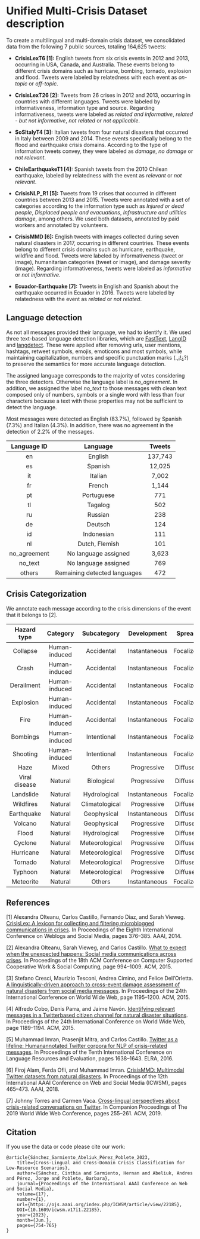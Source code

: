 # Unified Multi-Crisis Dataset description
To create a multilingual and multi-domain crisis dataset, we consolidated data from the following 7 public sources, totaling 164,625 tweets:

- **CrisisLexT6 [1]:** English tweets from six crisis events in 2012 and 2013, occurring in USA, Canada, and Australia. These events belong to different crisis domains such as hurricane, bombing, tornado, explosion and flood. Tweets were labeled by relatedness with each event as *on-topic* or *off-topic*.

- **CrisisLexT26 [2]:** Tweets from 26 crises in 2012 and 2013, occurring in countries with different languages. Tweets were labeled by informativeness, information type and source. Regarding informativeness, tweets were labeled as *related and informative*, *related - but not informative*, *not related* or *not applicable*.

- **SoSItalyT4 [3]:** Italian tweets from four natural disasters that occurred in Italy between 2009 and 2014. These events specifically belong to the flood and earthquake crisis domains. According to the type of information tweets convey, they were labeled as *damage*, *no damage* or *not relevant*.

- **ChileEarthquakeT1 [4]:** Spanish tweets from the 2010 Chilean earthquake, labeled by relatedness with the event as *relevant* or *not relevant*.
    
- **CrisisNLP_R1 [5]:** Tweets from 19 crises that occurred in different countries between 2013 and 2015. Tweets were annotated with a set of categories according to the information type such as *Injured or dead people*, *Displaced people and evacuations*, *Infrastructure and utilities damage*, among others. We used both datasets, annotated by paid workers and annotated by volunteers.  

- **CrisisMMD [6]:** English tweets with images collected during seven natural disasters in 2017, occurring in different countries. These events belong to different crisis domains such as hurricane, earthquake, wildfire and flood. Tweets were labeled by informativeness (tweet or image), humanitarian categories (tweet or image), and damage severity (image). Regarding informativeness, tweets were labeled as *informative* or *not informative*.
    
- **Ecuador-Earthquake [7]:** Tweets in English and Spanish about the earthquake occurred in Ecuador in 2016. Tweets were labeled by relatedness with the event as *related* or *not related*.


## Language detection

As not all messages provided their language, we had to identify it. 
We used three text-based language detection libraries, which are [FastText](https://fasttext.cc/docs/en/language-identification.html), [LangID](https://github.com/saffsd/langid.py) and [langdetect](https://github.com/Mimino666/langdetect).
These were applied after removing urls, user mentions, hashtags, retweet symbols, emojis, emoticons and most symbols, while maintaining capitalization, numbers and specific punctuation marks (.,¡!¿?) to preserve the semantics for more accurate language detection.

The assigned language corresponds to the majority of votes considering the three detectors. Otherwise the language label is *no_agreement*.
In addition, we assigned the label *no_text* to those messages with clean text composed only of numbers, symbols or a single word with less than four characters because a text with these properties may not be sufficient to detect the language.

Most messages were detected as English (83.7\%), followed by Spanish (7.3\%) and Italian (4.3\%). In addition, there was no agreement in the detection of 2.2\% of the messages. 


| Language   ID |           Language           |  Tweets |
|:-------------:|:----------------------------:|:-------:|
|       en      |            English           | 137,743 |
|       es      |            Spanish           |  12,025 |
|       it      |            Italian           |  7,002  |
|       fr      |            French            |  1,144  |
|       pt      |          Portuguese          |   771   |
|       tl      |            Tagalog           |   502   |
|       ru      |            Russian           |   238   |
|       de      |            Deutsch           |   124   |
|       id      |          Indonesian          |   111   |
|       nl      |        Dutch, Flemish        |   101   |
|  no_agreement |     No language assigned     |  3,623  |
|    no_text    |     No language assigned     |   769   |
|     others    | Remaining detected languages |   472   |


## Crisis Categorization

We annotate each message according to the crisis dimensions of the event that it belongs to [2].

|  Hazard type  |    Category   |   Subcategory  |  Development  |   Spread  | Tweets |
|:-------------:|:-------------:|:--------------:|:-------------:|:---------:|:------:|
| Collapse      | Human-induced | Accidental     | Instantaneous | Focalized |  1,250 |
| Crash         | Human-induced | Accidental     | Instantaneous | Focalized |  1,234 |
| Derailment    | Human-induced | Accidental     | Instantaneous | Focalized |  2,999 |
| Explosion     | Human-induced | Accidental     | Instantaneous | Focalized | 12,004 |
| Fire          | Human-induced | Accidental     | Instantaneous | Focalized |  1,000 |
| Bombings      | Human-induced | Intentional    | Instantaneous | Focalized | 11,012 |
| Shooting      | Human-induced | Intentional    | Instantaneous | Focalized |  1,032 |
| Haze          | Mixed         | Others         | Progressive   | Diffused  |  1,000 |
| Viral disease | Natural       | Biological     | Progressive   | Diffused  |  3,512 |
| Landslide     | Natural       | Hydrological   | Instantaneous | Focalized |  4,492 |
| Wildfires     | Natural       | Climatological | Progressive   | Diffused  |  3,533 |
| Earthquake    | Natural       | Geophysical    | Instantaneous | Diffused  | 41,931 |
| Volcano       | Natural       | Geophysical    | Progressive   | Diffused  |    416 |
| Flood         | Natural       | Hydrological   | Progressive   | Diffused  | 31,923 |
| Cyclone       | Natural       | Meteorological | Progressive   | Diffused  |  2,601 |
| Hurricane     | Natural       | Meteorological | Progressive   | Diffused  | 19,578 |
| Tornado       | Natural       | Meteorological | Progressive   | Diffused  |  9,992 |
| Typhoon       | Natural       | Meteorological | Progressive   | Diffused  | 13,674 |
| Meteorite     | Natural       | Others         | Instantaneous | Focalized |  1,442 |

    

## References
[1] Alexandra Olteanu, Carlos Castillo, Fernando Diaz, and Sarah Vieweg. [CrisisLex: A lexicon for collecting and filtering microblogged communications in crises](https://crisislex.org/data-collections.html#CrisisLexT6). In Proceedings of the Eighth International Conference on Weblogs and Social Media, pages 376–385. AAAI, 2014.

[2] Alexandra Olteanu, Sarah Vieweg, and Carlos Castillo. [What to expect when the unexpected happens: Social media communications across crises](https://crisislex.org/data-collections.html#CrisisLexT26). In Proceedings of the 18th ACM Conference on Computer Supported Cooperative Work & Social Computing, page 994–1009. ACM, 2015.

[3] Stefano Cresci, Maurizio Tesconi, Andrea Cimino, and Felice Dell’Orletta. [A linguistically-driven approach to cross-event damage assessment of natural disasters from social media messages](https://crisislex.org/data-collections.html#SoSItalyT4). In Proceedings of the 24th International Conference on World Wide Web, page 1195–1200. ACM, 2015.

[4] Alfredo Cobo, Denis Parra, and Jaime Navón. [Identifying relevant messages in a Twitterbased citizen channel for natural disaster situations](https://crisislex.org/data-collections.html#ChileEarthquakeT1). In Proceedings of the 24th International Conference on World Wide Web, page 1189–1194. ACM, 2015.

[5] Muhammad Imran, Prasenjit Mitra, and Carlos Castillo. [Twitter as a lifeline: Humanannotated Twitter corpora for NLP of crisis-related messages](https://crisisnlp.qcri.org/lrec2016/lrec2016.html). In Proceedings of the Tenth International Conference on Language Resources and Evaluation, pages 1638–1643. ELRA, 2016.

[6] Firoj Alam, Ferda Ofli, and Muhammad Imran. [CrisisMMD: Multimodal Twitter datasets from natural disasters](https://crisisnlp.qcri.org/crisismmd). In Proceedings of the 12th International AAAI Conference on Web and Social Media (ICWSM), pages 465–473. AAAI, 2018.

[7] Johnny Torres and Carmen Vaca. [Cross-lingual perspectives about crisis-related conversations on Twitter](https://github.com/johnnytorres/twconvcrosslingual). In Companion Proceedings of The 2019 World Wide Web Conference, pages 255–261. ACM, 2019.

## Citation

If you use the data or code please cite our work: 

```
@article{Sánchez_Sarmiento_Abeliuk_Pérez_Poblete_2023,
    title={Cross-Lingual and Cross-Domain Crisis Classification for Low-Resource Scenarios},
    author={Sánchez, Cinthia and Sarmiento, Hernan and Abeliuk, Andres and Pérez, Jorge and Poblete, Barbara},
    journal={Proceedings of the International AAAI Conference on Web and Social Media},
    volume={17},
    number={1},
    url={https://ojs.aaai.org/index.php/ICWSM/article/view/22185},
    DOI={10.1609/icwsm.v17i1.22185},
    year={2023},
    month={Jun.},
    pages={754-765}
}
```

